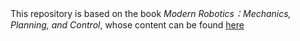 This repository is based on the book _Modern Robotics：Mechanics, Planning, and Control_, whose content can be found [here](https://hades.mech.northwestern.edu/index.php/Modern_Robotics)
